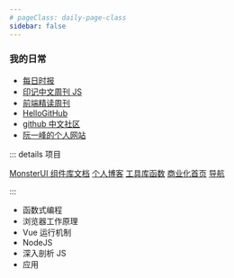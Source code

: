 ```yaml
---
# pageClass: daily-page-class
sidebar: false
---
```


### 我的日常

- [每日时报](https://wubaiqing.github.io/zaobao/)
- [印记中文周刊 JS](https://docschina.org/weekly/js/docs/)
- [前端精读周刊](https://github.com/ascoders/weekly)
- [HelloGitHub](https://gitbook.hellogithub.com/)
- [github 中文社区](https://www.githubs.cn/)
- [阮一峰的个人网站](http://www.ruanyifeng.com)

::: details 项目

[MonsterUI 组件库文档](https://ui.monsterbear.top)
[个人博客](https://blog.monsterbear.top)
[工具库函数](#)
[商业化首页](#)
[导航](#)

:::

- 函数式编程
- 浏览器工作原理
- Vue 运行机制
- NodeJS
- 深入剖析 JS
- 应用
